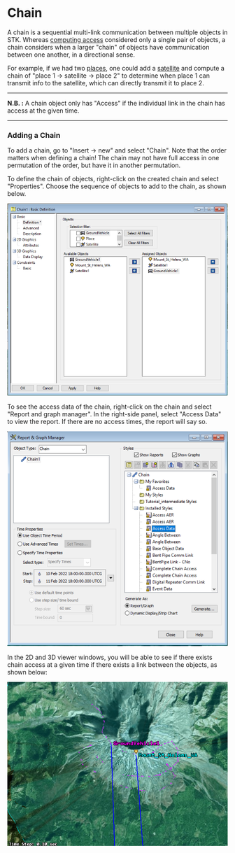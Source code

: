 # Chain

A chain is a sequential multi-link communication between multiple objects in STK. Whereas [computing access](STK_application/Computing_Access) considered only a single pair of objects, a chain considers when a larger "chain" of objects have communication between one another, in a directional sense.

For example, if we had two [places](STK_application/STK_App_Objects/places.md), one could add a [satellite](STK_application/STK_App_Objects/satellite.md) and compute a chain of "place 1 -> satellite -> place 2" to determine when place 1 can transmit info to the satellite, which can directly transmit it to place 2.

- - - 
**N.B. :** A chain object only has "Access" if the individual link in the chain has access at the given time.
- - - 

### Adding a Chain
To add a chain, go to "Insert -> new" and select "Chain". Note that the order matters when defining a chain! The chain may not have full access in one permutation of the order, but have it in another permutation.

To define the chain of objects, right-click on the created chain and select "Properties". Choose the sequence of objects to add to the chain, as shown below.

![](STK_application/STK_application_figures/chain_definition.PNG)

To see the access data of the chain, right-click on the chain and select "Report and graph manager". In the right-side panel, select "Access Data" to view the report. If there are no access times, the report will say so.

![](STK_application/STK_application_figures/chain_access_report.PNG)

In the 2D and 3D viewer windows, you will be able to see if there exists chain access at a given time if there exists a link between the objects, as shown below:

![](STK_application/STK_application_figures/chain_access.PNG)
